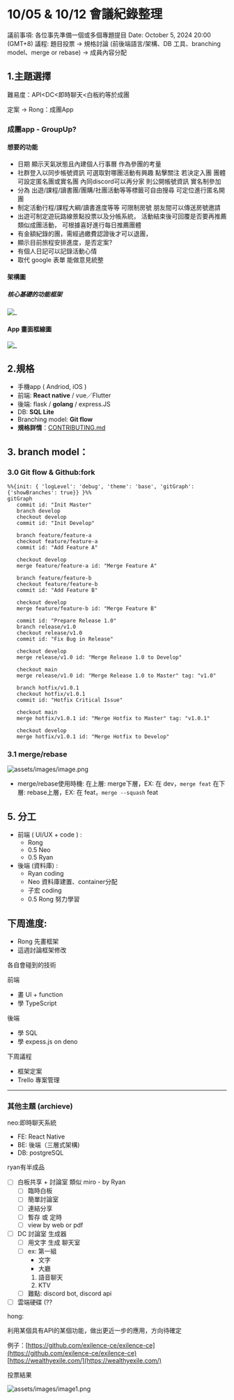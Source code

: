 # 10/05 & 10/12 會議紀錄整理

議前事項: 各位事先準備一個或多個專題提目
Date: October 5, 2024 20:00 (GMT+8)
議程: 題目投票 
→ 規格討論 (前後端語言/架構、DB 工具、branching model、merge or rebase) 
→ 成員內容分配

## 1.主題選擇

難易度：API<DC<即時聊天<白板約等於成團

定案 → Rong：成團App 

### 成團app - GroupUp?
#### 想要的功能     
- 日期 顯示天氣狀態且內建個人行事曆 作為參團的考量
- 社群登入以同步帳號資訊
可選取對哪團活動有興趣 點擊關注
若決定入團 團體可設定匿名團或實名團
內同discord可以再分家
則公開帳號資訊 實名制參加
- 分為 出遊/課程/讀書團/團購/社團活動等等標籤可自由搜尋
可定位進行匿名開團
- 制定活動行程/課程大綱/讀書進度等等
可限制房號 朋友間可以傳送房號邀請
- 出遊可制定遊玩路線景點投票以及分帳系統，
活動結束後可回覆是否要再推薦類似成團活動，
可根據喜好進行每日推薦團體
- 有金額紀錄的團，需經過繳費認證後才可以退團，
- 顯示目前旅程安排進度，是否定案?
- 有個人日記可以記錄活動心情
- 取代 google 表單 能做意見統整

#### 架構圖     
##### 核心基礎的功能框架       
![_](assets/images/frame.png)    

#### App 畫面框線圖
![_](assets/images/image2.png)

## 2.規格

- 手機app ( Andriod, iOS )
- 前端: **React native** / vue／Flutter
- 後端: flask / **golang** / express.JS
- DB: **SQL Lite**
- Branching model: **Git flow**
- **規格詳情**：[CONTRIBUTING.md](../../../CONTRIBUTING.md)

## 3. branch model：
### 3.0 Git flow & Github:fork  
```mermaid
%%{init: { 'logLevel': 'debug', 'theme': 'base', 'gitGraph': {'showBranches': true}} }%%
gitGraph
   commit id: "Init Master"
   branch develop
   checkout develop
   commit id: "Init Develop"
   
   branch feature/feature-a
   checkout feature/feature-a
   commit id: "Add Feature A"

   checkout develop
   merge feature/feature-a id: "Merge Feature A"
   
   branch feature/feature-b
   checkout feature/feature-b
   commit id: "Add Feature B"
   
   checkout develop
   merge feature/feature-b id: "Merge Feature B"
   
   commit id: "Prepare Release 1.0"
   branch release/v1.0
   checkout release/v1.0
   commit id: "Fix Bug in Release"
   
   checkout develop
   merge release/v1.0 id: "Merge Release 1.0 to Develop"
   
   checkout main
   merge release/v1.0 id: "Merge Release 1.0 to Master" tag: "v1.0"
   
   branch hotfix/v1.0.1
   checkout hotfix/v1.0.1
   commit id: "Hotfix Critical Issue"
   
   checkout main
   merge hotfix/v1.0.1 id: "Merge Hotfix to Master" tag: "v1.0.1"
   
   checkout develop
   merge hotfix/v1.0.1 id: "Merge Hotfix to Develop"

```

###     3.1 merge/rebase    

![assets/images/image.png](assets/images/image.png)

- merge/rebase使用時機:
在上層: merge下層，EX: 在 dev，`merge feat`
在下層: rebase上層，EX: 在 feat，`merge --squash` feat

## 5. 分工

- 前端 ( UI/UX + code ) :
    - Rong
    - 0.5 Neo
    - 0.5 Ryan
- 後端 (資料庫) :
    - Ryan coding
    - Neo 資料庫建置、container分配
    - 子宏 coding
    - 0.5 Rong 努力學習

## 下周進度:

- Rong 先畫框架
- 這週討論框架修改

各自會碰到的技術

前端

- 畫 UI + function
- 學 TypeScript

後端

- 學 SQL
- 學 expess.js on deno  

下周議程

- 框架定案
- Trello 專案管理

---

### 其他主題 (archieve)

neo:即時聊天系統

- FE: React Native
- BE: 後端（三層式架構)
- DB: postgreSQL

ryan有半成品

- [ ]  白板共享 + 討論室 類似 miro  - by Ryan
    - [ ]  臨時白板
    - [ ]  簡單討論室
    - [ ]  連結分享
    - [ ]  暫存 或 定時
    - [ ]  view by web or pdf
- [ ]  DC 討論室 生成器
    - [ ]  用文字 生成 聊天室
    - [ ]  ex: 第一組
        - 文字
        - 大廳
        1. 語音聊天
        2. KTV
    - [ ]  難點: discord bot, discord api
- [ ]  雲端硬碟 (??

hong:

利用某個具有API的某個功能，做出更近一步的應用，方向待確定

例子：[https://github.com/exilence-ce/exilence-ce](https://github.com/exilence-ce/exilence-ce)  
[https://wealthyexile.com/](https://wealthyexile.com/)  

投票結果

![assets/images/image1.png](assets/images/image1.png)
